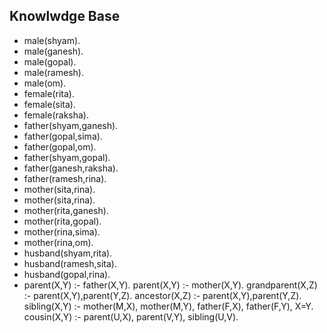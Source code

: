 ## Knowlwdge Base
- male(shyam).
- male(ganesh).
- male(gopal).
- male(ramesh).
- male(om).
- female(rita).
- female(sita).
- female(raksha).
- father(shyam,ganesh).
- father(gopal,sima).
- father(gopal,om).
- father(shyam,gopal).   
- father(ganesh,raksha).
- father(ramesh,rina).
- mother(sita,rina).
- mother(sita,rina).
- mother(rita,ganesh).
- mother(rita,gopal).
- mother(rina,sima).
- mother(rina,om).
- husband(shyam,rita).
- husband(ramesh,sita).
- husband(gopal,rina).
- parent(X,Y) :- father(X,Y).
parent(X,Y) :- mother(X,Y).
grandparent(X,Z) :- parent(X,Y),parent(Y,Z).
ancestor(X,Z) :- parent(X,Y),parent(Y,Z).
sibling(X,Y) :- mother(M,X), mother(M,Y), father(F,X), father(F,Y), X\=Y.
cousin(X,Y) :- parent(U,X), parent(V,Y), sibling(U,V).

##